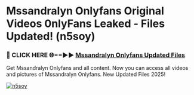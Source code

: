 # Mssandralyn Onlyfans Original Videos 0nlyFans Leaked - Files Updated! (n5soy)

<h3>🔴 CLICK HERE 🌐==►► <a href="https://tinyurl.com/2m67pmp6" rel="nofollow">Mssandralyn Onlyfans Updated Files</a></h3>

Get Mssandralyn Onlyfans and all content. Now you can access all videos and pictures of Mssandralyn Onlyfans. New Updated Files 2025!

[![n5soy](https://i.imgur.com/H4QAA4z.gif)](https://tinyurl.com/2m67pmp6)